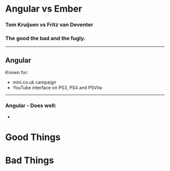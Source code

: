 # Angular vs Ember
### Tom Kruijsen vs Fritz van Deventer
### The good the bad and the fugly.

---

## Angular
Known for: 
* mini.co.uk campaign
* YouTube interface on PS3, PS4 and PSVita

---


### Angular - Does well:
* 

# Good Things


# Bad Things
